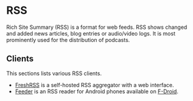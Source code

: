 # RSS

Rich Site Summary (RSS) is a format for web feeds.
RSS shows changed and added news articles, blog entries or audio/video logs.
It is most prominently used for the distribution of podcasts.

## Clients

This sections lists various RSS clients.

- [FreshRSS](/wiki/freshrss.md) is a self-hosted RSS aggregator with a web interface.
- [Feeder](https://f-droid.org/de/packages/com.nononsenseapps.feeder/) is an RSS reader for
  Android phones available on [F-Droid](/wiki/android/f-droid.md).
